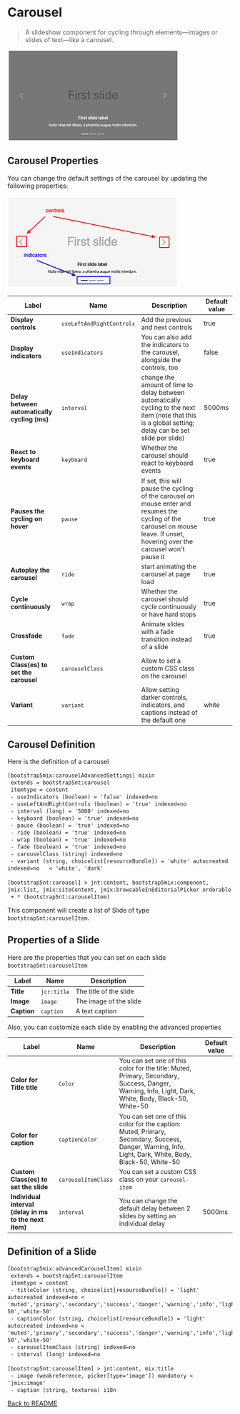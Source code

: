 # Carousel

> A slideshow component for cycling through elements—images or slides of text—like a carousel.

![alt_text](../images/carousel.png "Carousel" )

## Carousel Properties

You can change the default settings of the carousel by updating the following properties:

![alt_text](../images/carousel_controls.png "Carousel" )

| Label | Name | Description | Default value |
| --- | --- | --- | --- |
| **Display controls** | `useLeftAndRightControls` | Add the previous and next controls | true |
| **Display indicators** | `useIndicators` | You can also add the indicators to the carousel, alongside the controls, too | false |
| **Delay between automatically cycling (ms)** | `interval`| change the amount of time to delay between automatically cycling to the next item (note that this is a global setting; delay can be set slide per slide)   | 5000ms |
| **React to keyboard events** | `keyboard`|  Whether the carousel should react to keyboard events  | true |
| **Pauses the cycling on hover** | `pause`|  If set, this will pause the cycling of the carousel on mouse enter and resumes the cycling of the carousel on mouse leave. If unset, hovering over the carousel won't pause it | true |
| **Autoplay the carousel** | `ride`|  start animating the carousel at page load | true |
| **Cycle continuously** | `wrap`|  Whether the carousel should cycle continuously or have hard stops | true |
| **Crossfade** | `fade` | Animate slides with a fade transition instead of a slide | true |
| **Custom Class(es) to set the carousel** | `carouselClass` | Allow to set a custom CSS class on the carousel |  |
| **Variant** | `variant` | Allow setting darker controls, indicators, and captions instead of the default one | white |

## Carousel Definition

Here is the definition of a carousel

```cnd
[bootstrap5mix:carouselAdvancedSettings] mixin
 extends = bootstrap5nt:carousel
 itemtype = content
 - useIndicators (boolean) = 'false' indexed=no
 - useLeftAndRightControls (boolean) = 'true' indexed=no
 - interval (long) = '5000' indexed=no
 - keyboard (boolean) = 'true' indexed=no
 - pause (boolean) = 'true' indexed=no
 - ride (boolean) = 'true' indexed=no
 - wrap (boolean) = 'true' indexed=no
 - fade (boolean) = 'true' indexed=no
 - carouselClass (string) indexed=no
 - variant (string, choicelist[resourceBundle]) = 'white' autocreated indexed=no   < 'white', 'dark'

[bootstrap5nt:carousel] > jnt:content, bootstrap5mix:component, jmix:list, jmix:siteContent, jmix:browsableInEditorialPicker orderable
 + * (bootstrap5nt:carouselItem)
```
This component will create a list of Slide of type `bootstrap5nt:carouselItem`.

## Properties of a Slide
Here are the properties that you can set on each slide `bootstrap5nt:carouselItem`

| Label | Name | Description |
| --- | --- | --- |
| **Title** |`jcr:title`| The title of the slide|
| **Image** |`image`| The image of the slide|
| **Caption** |`caption`| A text caption|

Also, you can customize each slide by enabling the advanced properties

| Label | Name | Description | Default value |
| --- | --- | --- | --- |
| **Color for Title title** | `Color` | You can set one of this color for the title: Muted, Primary, Secondary, Success, Danger, Warning, Info, Light, Dark, White, Body, Black-50, White-50||
| **Color for caption** | `captionColor` | You can set one of this color for the caption: Muted, Primary, Secondary, Success, Danger, Warning, Info, Light, Dark, White, Body, Black-50, White-50||
| **Custom Class(es) to set the slide** | `carouselItemClass` | You can set a custom CSS class on your `carousel-item` || 
| **Individual interval (delay in ms to the next item)** | `interval` | You can change the default delay between 2 slides by setting an individual delay | 5000ms | 

## Definition of a Slide

```cnd
[bootstrap5mix:advancedCarouselItem] mixin
 extends = bootstrap5nt:carouselItem
 itemtype = content
 - titleColor (string, choicelist[resourceBundle]) = 'light' autocreated indexed=no < 'muted','primary','secondary','success','danger','warning','info','light','dark','white','body','black-50','white-50'
 - captionColor (string, choicelist[resourceBundle]) = 'light' autocreated indexed=no < 'muted','primary','secondary','success','danger','warning','info','light','dark','white','body','black-50','white-50'
 - carouselItemClass (string) indexed=no
 - interval (long) indexed=no

[bootstrap5nt:carouselItem] > jnt:content, mix:title
 - image (weakreference, picker[type='image']) mandatory < 'jmix:image'
 - caption (string, textarea) i18n
```
[Back to README](../README.md)
